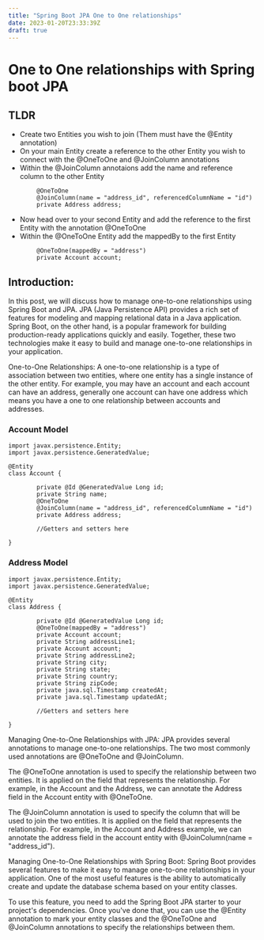 ```yaml
---
title: "Spring Boot JPA One to One relationships"
date: 2023-01-20T23:33:39Z
draft: true
---
```


# One to One relationships with Spring boot JPA

## TLDR

- Create two Entities you wish to join (Them must have the @Entity annotation)
- On your main Entity create a reference to the other Entity you wish to connect with the @OneToOne and @JoinColumn annotations
- Within the @JoinColumn annotaions add the name and reference column to the other Entity
```
        @OneToOne
        @JoinColumn(name = "address_id", referencedColumnName = "id")
        private Address address;
```
- Now head over to your second Entity and add the reference to the first Entity with the annotation @OneToOne
- Within the @OneToOne Entity add the mappedBy to the first Entity
```
        @OneToOne(mappedBy = "address")
        private Account account;
```

## Introduction:
In this post, we will discuss how to manage one-to-one relationships using Spring Boot and JPA. JPA (Java Persistence API) provides a rich set of features for modeling and mapping relational data in a Java application. Spring Boot, on the other hand, is a popular framework for building production-ready applications quickly and easily. Together, these two technologies make it easy to build and manage one-to-one relationships in your application.

One-to-One Relationships:
A one-to-one relationship is a type of association between two entities, where one entity has a single instance of the other entity. For example, you may have an account and each account can have an address, generally one account can have one address which means you have a one to one relationship between accounts and addresses.

### Account Model
```
import javax.persistence.Entity;
import javax.persistence.GeneratedValue;

@Entity
class Account {
    
        private @Id @GeneratedValue Long id;
        private String name;
        @OneToOne
        @JoinColumn(name = "address_id", referencedColumnName = "id")
        private Address address;

        //Getters and setters here

}
```
### Address Model
```
import javax.persistence.Entity;
import javax.persistence.GeneratedValue;

@Entity
class Address {
    
        private @Id @GeneratedValue Long id;
        @OneToOne(mappedBy = "address")
        private Account account;
        private String addressLine1;
        private Account account;
        private String addressLine2;
        private String city;
        private String state;
        private String country;
        private String zipCode;
        private java.sql.Timestamp createdAt;
        private java.sql.Timestamp updatedAt;

        //Getters and setters here

}
```

Managing One-to-One Relationships with JPA:
JPA provides several annotations to manage one-to-one relationships. The two most commonly used annotations are @OneToOne and @JoinColumn.

The @OneToOne annotation is used to specify the relationship between two entities. It is applied on the field that represents the relationship. For example, in the Account and the Address, we can annotate the Address field in the Account entity with @OneToOne.

The @JoinColumn annotation is used to specify the column that will be used to join the two entities. It is applied on the field that represents the relationship. For example, in the Account and Address example, we can annotate the address field in the account entity with @JoinColumn(name = "address_id").

Managing One-to-One Relationships with Spring Boot:
Spring Boot provides several features to make it easy to manage one-to-one relationships in your application. One of the most useful features is the ability to automatically create and update the database schema based on your entity classes.

To use this feature, you need to add the Spring Boot JPA starter to your project's dependencies. Once you've done that, you can use the @Entity annotation to mark your entity classes and the @OneToOne and @JoinColumn annotations to specify the relationships between them.